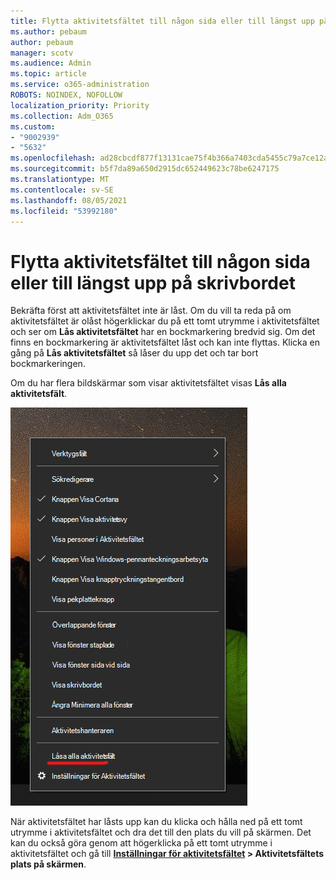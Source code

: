```yaml
---
title: Flytta aktivitetsfältet till någon sida eller till längst upp på skrivbordet
ms.author: pebaum
author: pebaum
manager: scotv
ms.audience: Admin
ms.topic: article
ms.service: o365-administration
ROBOTS: NOINDEX, NOFOLLOW
localization_priority: Priority
ms.collection: Adm_O365
ms.custom:
- "9002939"
- "5632"
ms.openlocfilehash: ad28cbcdf877f13131cae75f4b366a7403cda5455c79a7ce12a0ed0e484ba6d2
ms.sourcegitcommit: b5f7da89a650d2915dc652449623c78be6247175
ms.translationtype: MT
ms.contentlocale: sv-SE
ms.lasthandoff: 08/05/2021
ms.locfileid: "53992180"
---
```

# <a name="move-the-taskbar-to-either-side-or-the-top-of-your-desktop"></a>Flytta aktivitetsfältet till någon sida eller till längst upp på skrivbordet

Bekräfta först att aktivitetsfältet inte är låst. Om du vill ta reda på om aktivitetsfältet är olåst högerklickar du på ett tomt utrymme i aktivitetsfältet och ser om **Lås aktivitetsfältet** har en bockmarkering bredvid sig. Om det finns en bockmarkering är aktivitetsfältet låst och kan inte flyttas. Klicka en gång på **Lås aktivitetsfältet** så låser du upp det och tar bort bockmarkeringen.

Om du har flera bildskärmar som visar aktivitetsfältet visas **Lås alla aktivitetsfält**.

![Lås alla aktivitetsfält](media/lock-all-taskbars.png)

När aktivitetsfältet har låsts upp kan du klicka och hålla ned på ett tomt utrymme i aktivitetsfältet och dra det till den plats du vill på skärmen. Det kan du också göra genom att högerklicka på ett tomt utrymme i aktivitetsfältet och gå till **[Inställningar för aktivitetsfältet](ms-settings:taskbar?activationSource=GetHelp) > Aktivitetsfältets plats på skärmen**.
